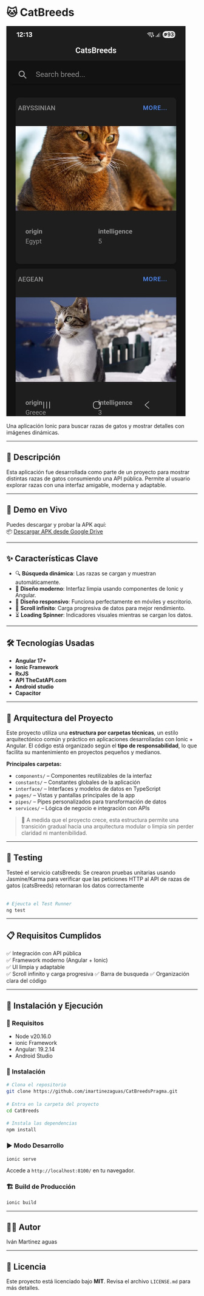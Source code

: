 # 🐱 CatBreeds  

![Cats Breeds](./src/assets/appCats.jpeg)

Una aplicación Ionic para buscar razas de gatos y mostrar detalles con imágenes dinámicas.

---

## 📝 Descripción

Esta aplicación fue desarrollada como parte de un proyecto para mostrar distintas razas de gatos consumiendo una API pública. Permite al usuario explorar razas con una interfaz amigable, moderna y adaptable.

---

## 🔗 Demo en Vivo

Puedes descargar y probar la APK aquí:  
📦 [Descargar APK desde Google Drive](https://drive.google.com/file/d/1bvHu8EdzV_OznPlFbWM11WjnA-0aqmNd/view?usp=drive_link)

---

## ✨ Características Clave

- 🔍 **Búsqueda dinámica**: Las razas se cargan y muestran automáticamente.
- 💎 **Diseño moderno**: Interfaz limpia usando componentes de Ionic y Angular.
- 📱 **Diseño responsivo**: Funciona perfectamente en móviles y escritorio.
- 🔁 **Scroll infinito**: Carga progresiva de datos para mejor rendimiento.
- ⏳ **Loading Spinner**: Indicadores visuales mientras se cargan los datos.

---

## 🛠️ Tecnologías Usadas

- **Angular 17+**
- **Ionic Framework**
- **RxJS**
- **API TheCatAPI.com**
- **Android studio**
- **Capacitor**

---

## 🧱 Arquitectura del Proyecto

Este proyecto utiliza una **estructura por carpetas técnicas**, un estilo arquitectónico común y práctico en aplicaciones desarrolladas con Ionic + Angular. El código está organizado según el **tipo de responsabilidad**, lo que facilita su mantenimiento en proyectos pequeños y medianos.

**Principales carpetas:**

- `components/` – Componentes reutilizables de la interfaz  
- `constants/` – Constantes globales de la aplicación  
- `interface/` – Interfaces y modelos de datos en TypeScript  
- `pages/` – Vistas y pantallas principales de la app  
- `pipes/` – Pipes personalizados para transformación de datos  
- `services/` – Lógica de negocio e integración con APIs

> 📝 A medida que el proyecto crece, esta estructura permite una transición gradual hacia una arquitectura modular o limpia sin perder claridad ni mantenibilidad.

---

## 🧪 Testing
Testeé el servicio catsBreeds: Se crearon pruebas unitarias usando Jasmine/Karma
para verificar que las peticiones HTTP al API de razas de gatos (catsBreeds) retornaran los datos correctamente

```bash

# Ejeucta el Test Runner
ng test

```

---
## 📋 Requisitos Cumplidos

✅ Integración con API pública  
✅ Framework moderno (Angular + Ionic)  
✅ UI limpia y adaptable  
✅ Scroll infinito y carga progresiva
✅ Barra de busqueda
✅ Organización clara del código

---

## 🚀 Instalación y Ejecución

### 🔧 Requisitos

- Node v20.16.0
- ionic Framework
- Angular: 19.2.14
- Android Studio

### 🧩 Instalación

```bash
# Clona el repositorio
git clone https://github.com/imartinezaguas/CatBreedsPragma.git

# Entra en la carpeta del proyecto
cd CatBreeds

# Instala las dependencias
npm install
```

### ▶️ Modo Desarrollo

```bash
ionic serve
```

Accede a `http://localhost:8100/` en tu navegador.

### 🏗️ Build de Producción

```bash
ionic build
```

---

## 👨‍💻 Autor

Iván Martinez aguas

---

## 📄 Licencia

Este proyecto está licenciado bajo **MIT**. Revisa el archivo `LICENSE.md` para más detalles.
